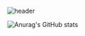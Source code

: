 ![header](https://capsule-render.vercel.app/api?type=waving&color=0:a82da8,100:da8f00&height=230&section=header&text=DaeKyeongPark&fontAlign=70&fontAlignY=40&fontSize=60&fontColor=ffffff)

<!--
**dykim24/dykim24** is a ✨ _special_ ✨ repository because its `README.md` (this file) appears on your GitHub profile.

Here are some ideas to get you started:

- 🔭 I’m currently working on ...
- 🌱 I’m currently learning ...
- 👯 I’m looking to collaborate on ...
- 🤔 I’m looking for help with ...
- 💬 Ask me about ...
- 📫 How to reach me: ...
- 😄 Pronouns: ...
- ⚡ Fun fact: ...
-->

![Anurag's GitHub stats](https://github-readme-stats.vercel.app/api?username=dykim24&show_icons=true&theme=radical)

